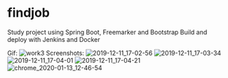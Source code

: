 # findjob
Study project using Spring Boot, Freemarker and Bootstrap
Build and deploy with Jenkins and Docker

Gif:
![work3](https://user-images.githubusercontent.com/58774324/72239448-ea7b3900-3602-11ea-806d-f19ff0b14206.gif)
Screenshots:
![2019-12-11_17-02-56](https://user-images.githubusercontent.com/58774324/70621020-6a943480-1c3a-11ea-8e50-0a25b599cc5c.png)
![2019-12-11_17-03-34](https://user-images.githubusercontent.com/58774324/70621021-6a943480-1c3a-11ea-9f07-046a94662e01.png)
![2019-12-11_17-04-01](https://user-images.githubusercontent.com/58774324/70621023-6a943480-1c3a-11ea-9f14-ea8642e17856.png)
![2019-12-11_17-04-21](https://user-images.githubusercontent.com/58774324/70621024-6b2ccb00-1c3a-11ea-85e1-b5e7911a509b.png)
![chrome_2020-01-13_12-46-54](https://user-images.githubusercontent.com/58774324/72239442-e64f1b80-3602-11ea-9a1f-6acf9b72d906.png)

